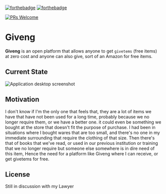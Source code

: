 [![forthebadge](https://forthebadge.com/images/badges/made-with-vue.svg)](http://forthebadge.com)
[![forthebadge](https://forthebadge.com/images/badges/built-with-love.svg)](http://forthebadge.com)

[![PRs Welcome](https://img.shields.io/badge/PRs-welcome-brightgreen.svg?style=shields)](http://makeapullrequest.com)

# Giveng

**Giveng** is an open platform that allows anyone to get `givetems` (free items) at zero cost and anyone can also give, sort of an Amazon for free items.

## Current State

![Application desktop screenshot](/img/appdesktop.png)

## Motivation

I don't know if I'm the only one that feels that, they are a lot of items we have that have not been used for a long time, probably because we no longer require them, or we have a better one. it could even be something we bought at the store that doesn't fit the purpose of purchase. I had been in situations where I bought wares that are too small, and there's no one in my immediate surrounding that require the clothing of that size. Then there's that of books that we've read, or used in our previous institution or training that we no longer require but someone else somewhere is in dire need of this item,
Hence the need for a platform like Giveng where I can receive, or get givetems for free.

## License

Still in discussion with my Lawyer
